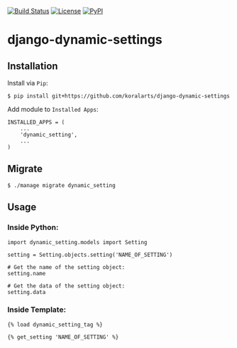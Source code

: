 [![Build Status](https://travis-ci.org/koralarts/django-dynamic-settings.svg)](https://travis-ci.org/koralarts/django-dynamic-settings) [![License](https://img.shields.io/badge/license-MIT-brightgreen.svg?style=flat)]()
[![PyPI](https://img.shields.io/badge/pypi-1.1.1-brightgreen.svg?style=flat)](https://pypi.python.org/pypi?:action=display&name=django-dynamic-settings&version=1.1.1)

django-dynamic-settings
=======================

## Installation

Install via `Pip`:

```
$ pip install git+https://github.com/koralarts/django-dynamic-settings
```

Add module to `Installed Apps`:

```
INSTALLED_APPS = (
	...
	'dynamic_setting',
	...
)
```

## Migrate

```
$ ./manage migrate dynamic_setting
```

## Usage

### Inside Python:
```
import dynamic_setting.models import Setting

setting = Setting.objects.setting('NAME_OF_SETTING')

# Get the name of the setting object:
setting.name

# Get the data of the setting object:
setting.data
```

### Inside Template:
```
{% load dynamic_setting_tag %}

{% get_setting 'NAME_OF_SETTING' %}
```
